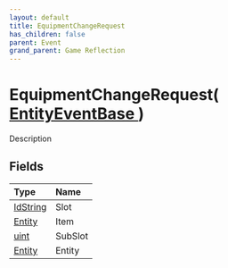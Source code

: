 ```yaml
---
layout: default
title: EquipmentChangeRequest
has_children: false
parent: Event
grand_parent: Game Reflection
---
```

# EquipmentChangeRequest( [ EntityEventBase ](/docs/game-reflection/events/entity_event_base) )
Description 

## Fields

| Type | Name |
|:-------------|:--------------|
| [IdString](/docs/game-reflection/components/id_string) | Slot |
| [Entity](/docs/game-reflection/classes/entity) | Item |
| [uint](/docs/game-reflection/components/uint) | SubSlot |
| [Entity](/docs/game-reflection/classes/entity) | Entity |

